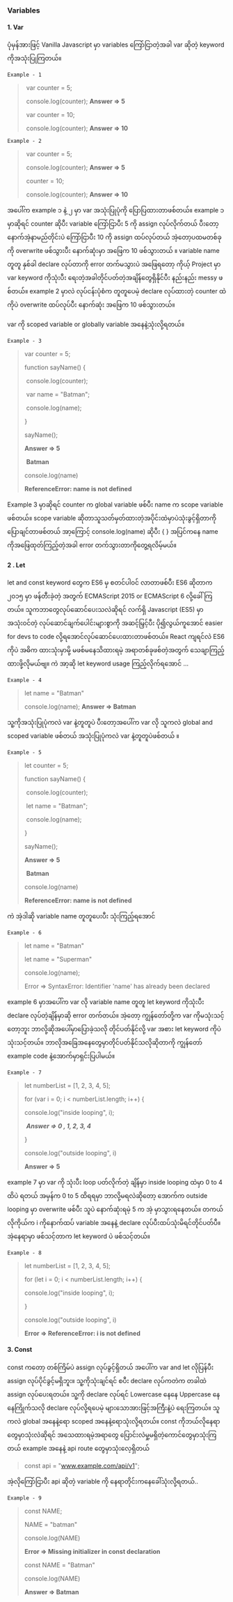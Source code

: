 ### Variables

#### 1. Var

ပုံမှန်အားဖြင့် Vanilla Javascript မှာ variables ကြော်ငြာတဲ့အခါ var ဆိုတဲ့ keyword ကိုအသုံးပြုကြတယ်။

`Example - 1`

> ​		var counter = 5;
>
> ​		console.log(counter);	**Answer => 5**
>
> ​		var counter =  10;
>
> ​		console.log(counter);	**Answer => 10**



`Example - 2`

> ​		var counter = 5;
>
> ​		console.log(counter);	**Answer => 5**
>
> ​		counter =  10;
>
> ​		console.log(counter);	**Answer => 10**



အပေါ်က example ၁ နဲ့  ၂ မှာ var အသုံးပြုပုံကို ပြောပြထားတာဖစ်တယ်။ example ၁  မှာဆိုရင် counter ဆိုပီး variable ကြော်ငြာပီး  5 ကို assign လုပ်လိုက်တယ် ပီးတော့ နောက်အဲ့နာမည်တိုင်းပဲ ကြော်ငြာပီး 10 ကို assign  ထပ်လုပ်တယ် အဲ့တော့ပထမတစ်ခုကို overwrite ဖစ်သွားပီး နောက်ဆုံးမှာ အဖြေက 10 ဖစ်သွားတယ် ။  variable name တူတူ နှစ်ခါ declare  လုပ်တာကို error တက်မသွားပဲ အဖြေရတော့  ကိုယ့် Project  မှာ var keyword  ကိုသုံးပီး ရေးတဲ့အခါတိုင်ပတ်တဲ့အချိန်တွေရှိနိုင်ပီး နည်းနည်း messy ဖစ်တယ်။ example 2 မှာလဲ လုပ်ငန်းပုံစံက တူတူပေမဲ့ declare လုပ်ထားတဲ့  counter ထဲ ကိုပဲ overwrite ထပ်လုပ်ပီး နောက်ဆုံး အဖြေက  10 ဖစ်သွားတယ်။

var ကို scoped variable or globally variable အနေနဲ့သုံးလို့ရတယ်။

`Example - 3`

> var counter = 5;
>
> function sayName() {
>
> ​	console.log(counter);
>
> ​	var name = "Batman";
>
> ​	console.log(name);
>
> }
>
> sayName();	
>
> **Answer =>	5**
>
> ​					 **Batman**
>
> console.log(name)
>
> **ReferenceError: name is not defined**

Example 3 မှာဆိုရင် counter က global variable ဖစ်ပီး name  က scope variable ဖစ်တယ်။ scope variable ဆိုတာသူသတ်မှတ်ထားတဲ့အပိုင်းထဲမှာပဲသုံးခွင့်ရှိတာကိုပြောချင်တာဖစ်တယ် အာ့ကြောင့်  console.log(name)  ဆိုပီး  { }  အပြင်ကနေ name ကိုအဖြေထုတ်ကြည့်တဲ့အခါ error တက်သွားတာကိုတွေ့ရလိမ့်မယ်။ 



#### 2 . Let  

let and const keyword တွေက ES6 မှ စတင်ပါ၀င် လာတာဖစ်ပီး  ES6 ဆိုတာက ၂၀၁၅ မှာ ဖန်တီးခဲ့တဲ့ အတွက် ECMAScript 2015 or ECMAScript 6 လို့ခေါ်ကြတယ်။ သူကဘာတွေလုပ်ဆောင်ပေးသလဲဆိုရင် လက်ရှိ Javascript (ES5) မှာအသုံး၀င်တဲ့ လုပ်ဆောင်ချက်ပေါင်းများစွာကို အဆင့်မြှင့်ပီး ပို၍လွယ်ကူအောင်  easier for devs to code လို့ရအောင်လုပ်ဆောင်ပေးထားတာဖစ်တယ်။ React ကျရင်လဲ  ES6   ကိုပဲ အဓိက ထားသုံးမှာမို့ မဖစ်မနေသိထားရမဲ့ အရာတစ်ခုဖစ်တဲ့အတွက် သေချာကြည့်ထားဖို့လိုမယ်ဗျ။ ကဲ အာ့ဆို  let keyword usage ကြည့်လိုက်ရအောင် ...

`Example - 4` 

> let name = "Batman"
>
> console.log(name);	**Answer  => Batman**

သူ့ကိုအသုံးပြုပုံကလဲ var နဲ့တူတူပဲ ပီးတော့အပေါ်က var လို သူကလဲ global and scoped variable ဖစ်တယ် အသုံးပြုပုံကလဲ var နဲ့တူတူပဲဖစ်တယ် ။ 

`Example - 5`

> let counter = 5;
>
> function sayName() {
>
> ​	console.log(counter);
>
> ​	let name = "Batman";
>
> ​	console.log(name);
>
> }
>
> sayName();
>
> **Answer => 5**
>
> ​				**Batman**
>
> console.log(name)
>
> **ReferenceError: name is not defined**

ကဲ အဲ့ဒါဆို variable name တူတူပေးပီး သုံးကြည့်ရအောင်

`Example - 6`

> let name = "Batman"
>
> let name = "Superman"
>
> console.log(name);	
>
> Error =>  SyntaxError: Identifier 'name' has already been declared

example 6 မှာအပေါ်က var လို variable name တူတူ let keyword ကိုသုံးပီး declare လုပ်တဲ့ချိန်မှာဆို error တက်တယ်။ အဲ့တော့ ကျွန်တော်တို့က var ကိုမသုံးသင့်တော့ဘူး ဘာလို့ဆိုအပေါ်မှာပြောခဲ့သလို တိုင်ပတ်နိုင်လို့  var အစား  let keyword ကိုပဲ သုံးသင့်တယ်။ ဘာလိုအခြေအနေတွေမှာတိုင်ပတ်နိုင်သလိုဆိုတာကို ကျွန်တော် example code နဲ့အောက်မှာရှင်းပြပါမယ်။ 

`Example - 7`

> let numberList = [1, 2, 3, 4, 5];
>
> for (var i = 0; i < numberList.length; i++) {
>
>   console.log("inside looping", i);
>
> ​	***Answer => 0 , 1, 2, 3, 4***
>
> }
>
> console.log("outside looping", i)
>
> **Answer =>  5**

example 7 မှာ var ကို သုံးပီး loop ပတ်လိုက်တဲ့ ချိန်မှာ inside looping  ထဲမှာ 0 to 4  ထိပဲ ရတယ် အမှန်က 0 to 5  ထိရရမှာ ဘာလို့မရလဲဆိုတော့ အောက်က outside looping  မှာ  overwrite ဖစ်ပီး သူပဲ နောက်ဆုံးရမဲ့  5  က အဲ့ မှာသွားရနေတယ်။ တကယ်လိုကိုယ်က i ကိုနောက်ထပ် variable အနေနဲ့ declare လုပ်ပီးထပ်သုံးမိရင်တိုင်ပတ်ပီ။ အဲ့နေရာမှာ ဖစ်သင့်တာက let keyword  ပဲ ဖစ်သင့်တယ်။

`Example - 8`

> let numberList = [1, 2, 3, 4, 5];
>
> for (let i = 0; i < numberList.length; i++) {
>
>   console.log("inside looping", i);
>
> }
>
> console.log("outside looping", i)
>
> **Error => ReferenceError: i is not defined**



#### 3. Const

const ကတော့ တစ်ကြိမ်ပဲ assign လုပ်ခွင့်ရှိတယ် အပေါ်က var and let လိုပြန်ပီး assign လုပ်ပိုင်ခွင့်မရှိဘူး။ သူ့ကိုသုံးချင်ရင် စပီး declare  လုပ်ကတဲက တခါထဲ assign လုပ်ပေးရတယ်။ သူ့ကို declare လုပ်ရင် Lowercase နေနေ  Uppercase နေနေကြိုက်သလို declare လုပ်လို့ရပေမဲ့ များသောအားဖြင့်အကြီးနဲ့ပဲ ရေးကြတယ်။ သူကလဲ global အနေနဲ့ရော scoped အနေနဲ့ရောသုံးလို့ရတယ်။ const  ကိုဘယ်လိုနေရာတွေမှာသုံးလဲဆိုရင် အသေထားရမဲ့အရာတွေ ပြောင်းလဲမှု့မရှိတဲ့ကောင်တွေမှာသုံးကြတယ် example အနေနဲ့  api route တွေမှာသုံးလေ့ရှိတယ်

> const api = "www.example.com/api/v1";

အဲ့လိုကြော်ငြာပီး api ဆိုတဲ့ variable ကို နေရာတိုင်းကနေခေါ်သုံးလို့ရတယ်..

`Example - 9 `

> const NAME;
>
> NAME = "batman"
>
> console.log(NAME)
>
> **Error => Missing initializer in const declaration**
>
> const NAME = "Batman"
>
> console.log(NAME)
>
> **Answer => Batman**


